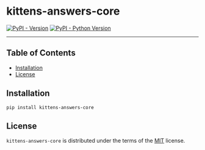 # kittens-answers-core

[![PyPI - Version](https://img.shields.io/pypi/v/kittens-answers-core.svg)](https://pypi.org/project/kittens-answers-core)
[![PyPI - Python Version](https://img.shields.io/pypi/pyversions/kittens-answers-core.svg)](https://pypi.org/project/kittens-answers-core)

-----

## Table of Contents

- [Installation](#installation)
- [License](#license)

## Installation

```console
pip install kittens-answers-core
```

## License

`kittens-answers-core` is distributed under the terms of the [MIT](https://spdx.org/licenses/MIT.html) license.
